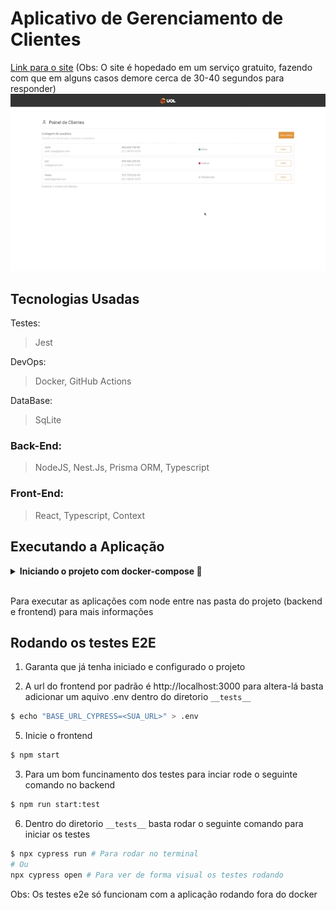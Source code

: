 # Aplicativo de Gerenciamento de Clientes

[Link para o site](https://client-management-front.onrender.com)
(Obs: O site é hopedado em um serviço gratuito, fazendo com que em alguns casos demore cerca de 30-40 segundos para responder)
![GIF de aprensentação da página](./assets/presentation.gif)

## Tecnologias Usadas

Testes:
> Jest

DevOps:
> Docker, GitHub Actions

DataBase:
> SqLite

### Back-End:

> NodeJS, Nest.Js, Prisma ORM, Typescript

### Front-End:

> React, Typescript, Context

## Executando a Aplicação

<details>
  <summary><b>Iniciando o projeto com docker-compose 🐳</b></summary>

  ***⚠️ Para garantir um bom funcionamento é necessário que tenha instalado o docker e o docker-compose nas versões 24.0.5 e 1.29 ou superior respectivamente⚠️***

  1. Clone o projeto

  2. Entre no diretório do projeto

  3. No diretório principal suba os containers

  ```bash
$ docker-compose -f docker-compose.dev.yml up --build -d
  ```

  5. Quando o processo dos containers estiver acabado acesse a aplicação usando o seguinte endereço

  ```bash
http://localhost:3000
  ```

  6. Para derrubar os containers

  ```bash
$ docker-compose -f docker-compose.dev.yml down --rmi all --volumes --remove-orphans
  ```

</details>

<br />

Para executar as aplicações com node entre nas pasta do projeto (backend e frontend) para mais informações

## Rodando os testes E2E

  1. Garanta que já tenha iniciado e configurado o projeto

  2. A url do frontend por padrão é http://localhost:3000 para altera-lá basta adicionar um aquivo .env dentro do diretorio `__tests__`

  ```bash
$ echo "BASE_URL_CYPRESS=<SUA_URL>" > .env
  ```

 5. Inicie o frontend

  ```bash
$ npm start
  ```

  3. Para um bom funcinamento dos testes para inciar rode o seguinte comando no backend

  ```bash
$ npm run start:test
  ```

  6. Dentro do diretorio `__tests__` basta rodar o seguinte comando para iniciar os testes

  ```bash
$ npx cypress run # Para rodar no terminal
  # Ou
  npx cypress open # Para ver de forma visual os testes rodando
  ```

  Obs: Os testes e2e só funcionam com a aplicação rodando fora do docker
